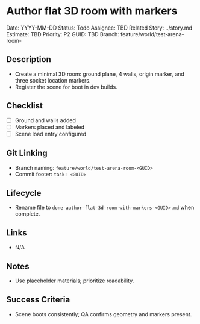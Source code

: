 # Author flat 3D room with markers

Date: YYYY-MM-DD
Status: Todo
Assignee: TBD
Related Story: ../story.md
Estimate: TBD
Priority: P2
GUID: TBD
Branch: feature/world/test-arena-room-<GUID>

## Description

- Create a minimal 3D room: ground plane, 4 walls, origin marker, and three socket location markers.
- Register the scene for boot in dev builds.

## Checklist

- [ ] Ground and walls added
- [ ] Markers placed and labeled
- [ ] Scene load entry configured

## Git Linking

- Branch naming: `feature/world/test-arena-room-<GUID>`
- Commit footer: `task: <GUID>`

## Lifecycle

- Rename file to `done-author-flat-3d-room-with-markers-<GUID>.md` when complete.

## Links

- N/A

## Notes

- Use placeholder materials; prioritize readability.

## Success Criteria

- Scene boots consistently; QA confirms geometry and markers present.
